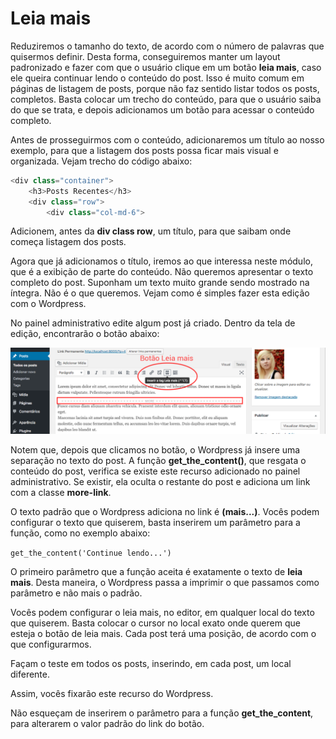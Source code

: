 # Leia mais

Reduziremos o tamanho do texto, de acordo com o número de palavras que quisermos definir. Desta forma, conseguiremos manter um layout padronizado e fazer com que o usuário clique em um botão **leia mais**, caso ele queira continuar lendo o conteúdo do post. 
Isso é muito comum em páginas de listagem de posts, porque não faz sentido listar todos os posts, completos. Basta colocar um trecho do conteúdo, para que o usuário saiba do que se trata, e depois adicionamos um botão para acessar o conteúdo completo.

Antes de prosseguirmos com o conteúdo, adicionaremos um título ao nosso exemplo, para que a listagem dos posts possa ficar mais visual e organizada. Vejam trecho do código abaixo:

```php
<div class="container">
    <h3>Posts Recentes</h3>
    <div class="row">
        <div class="col-md-6">
```

Adicionem, antes da **div class row**, um título, para que saibam onde começa listagem dos posts.

Agora que já adicionamos o título, iremos ao que interessa neste módulo, que é a exibição de parte do conteúdo. Não queremos apresentar o texto completo do post. Suponham um texto muito grande sendo mostrado na íntegra. Não é o que queremos.
Vejam como é simples fazer esta edição com o Wordpress.

No painel administrativo edite algum post já criado. Dentro da tela de edição, encontrarão o botão abaixo:

![wp_more_link](./images/wp_more_link.png "wp_more_link")

Notem que, depois que clicamos no botão, o Wordpress já insere uma separação no texto do post. A função **get\_the_content()**, que resgata o conteúdo do post, verifica se existe este recurso adicionado no painel administrativo. Se existir, ela oculta o restante do post e adiciona um link com a classe **more-link**.

O texto padrão que o Wordpress adiciona no link é **(mais...)**. Vocês podem configurar o texto que quiserem, basta inserirem um parâmetro para a função, como no exemplo abaixo:

`get_the_content('Continue lendo...')`

O primeiro parâmetro que a função aceita é exatamente o texto de **leia mais**. Desta maneira, o Wordpress passa a imprimir o que passamos como parâmetro e não mais o padrão.

Vocês podem configurar o leia mais, no editor, em qualquer local do texto que quiserem. Basta colocar o cursor no local exato onde querem que esteja o botão de leia mais. Cada post terá uma posição, de acordo com o que configurarmos.

Façam o teste em todos os posts, inserindo, em cada post, um local diferente.

Assim, vocês fixarão este recurso do Wordpress.

Não esqueçam de inserirem o parâmetro para a função **get\_the_content**, para alterarem o valor padrão do link do botão.
